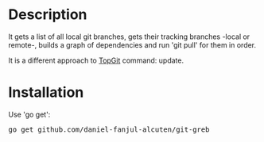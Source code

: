 Description
===========

It gets a list of all local git branches, gets their tracking branches -local or remote-, builds a graph of dependencies and run 'git pull' for them in order.

It is a different approach to [TopGit](http://repo.or.cz/w/topgit.git?a=blob;f=README) command: update.

Installation
============

Use 'go get':
<pre>
go get github.com/daniel-fanjul-alcuten/git-greb
</pre>
